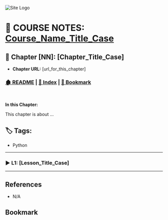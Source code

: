 <!-- 🔗 Custom Stylesheet -->
<link rel="stylesheet" href="../../_css/main.css">

<!-- 🖼️ Site Logo -->
![Site Logo](/_pix/logos/logo-ehw-kb-h32.png)


<!-- 📝 Title -->
# 📒 COURSE NOTES: <span class="course-title">[Course_Name_Title_Case]([course_url])</span>

## 📂 Chapter [NN]: **[Chapter_Title_Case]**

* **Chapter URL:** [url_for_this_chapter]


<!-- 🧭 Navigation -->
### [🏚️ README](../../README.md) | [📁 Index](index.md) | [🔖 Bookmark](#bookmark)

<br>

**In this Chapter:**


<section class="ehw-doc-descr">

This chapter is about ...

</section>


<!-- 🏷️ RELATED TAGS -->
<section id="sec-tags">

## 🏷️ Tags:

- Python

</section>

---


<!-- Lesson Notes -->


### ▶️ L1: [Lesson_Title_Case]


<!-- END Lesson Notes -->

---


## References

- N/A

## Bookmark

